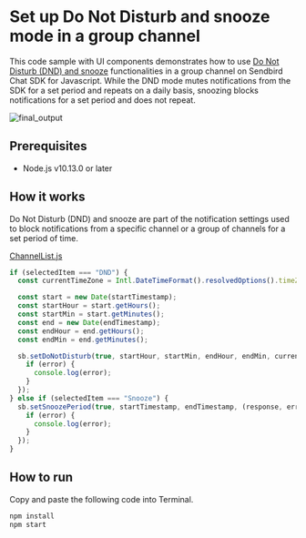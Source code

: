 # Set up Do Not Disturb and snooze mode in a group channel

This code sample with UI components demonstrates how to use [Do Not Disturb (DND) and snooze](https://sendbird.com/docs/chat/sdk/v4/javascript/push-notifications/configuring-preferences/push-notification-preferences#2-do-not-disturb) functionalities in a group channel on Sendbird Chat SDK for Javascript. While the DND mode mutes notifications from the SDK for a set period and repeats on a daily basis, snoozing blocks notifications for a set period and does not repeat.

![final_output](https://github.com/sendbird/sendbird-chat-sample-react/assets/104121286/7421d3c6-f0a3-4910-9da8-497360cc0f80)

## Prerequisites

+ Node.js v10.13.0 or later

## How it works

Do Not Disturb (DND) and snooze are part of the notification settings used to block notifications from a specific channel or a group of channels for a set period of time.

[ChannelList.js](./src/components/ChannelList.js#L29-L50)
``` javascript
if (selectedItem === "DND") {
  const currentTimeZone = Intl.DateTimeFormat().resolvedOptions().timeZone;

  const start = new Date(startTimestamp);
  const startHour = start.getHours();
  const startMin = start.getMinutes();
  const end = new Date(endTimestamp);
  const endHour = end.getHours();
  const endMin = end.getMinutes();

  sb.setDoNotDisturb(true, startHour, startMin, endHour, endMin, currentTimeZone, (response, error) => {
    if (error) {
      console.log(error);
    }
  });
} else if (selectedItem === "Snooze") {
  sb.setSnoozePeriod(true, startTimestamp, endTimestamp, (response, error) => {
    if (error) {
      console.log(error);
    }
  });
}
```

## How to run

Copy and paste the following code into Terminal.

``` bash
npm install
npm start
```
